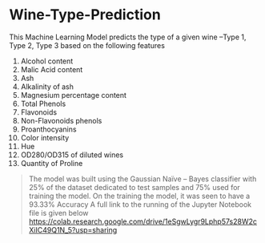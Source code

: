 # Wine-Type-Prediction
This Machine Learning Model predicts the type of a given wine –Type 1, Type 2, Type 3 based on the following features
1.	Alcohol content
2.	Malic Acid content
3.	Ash
4.	Alkalinity of ash
5.	Magnesium percentage content
6.	Total Phenols
7.	Flavonoids
8.	Non-Flavonoids phenols
9.	Proanthocyanins
10.	Color intensity
11.	Hue
12.	OD280/OD315 of diluted wines
13.	Quantity of Proline

>The model was built using the Gaussian Naïve – Bayes classifier with 25% of the dataset dedicated to test samples and 75% used for training the model.
> On the training the model, it was seen to have a 93.33% Accuracy
A full link to the running of the Jupyter Notebook file is given below
https://colab.research.google.com/drive/1eSgwLygr9Lphp57s28W2cXiIC49Q1N_5?usp=sharing

